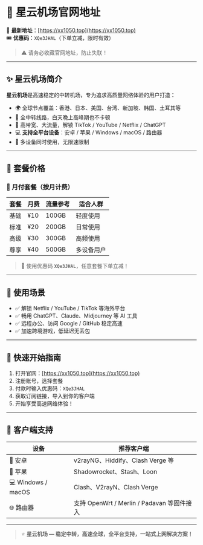 # 🌌 星云机场官网地址

📌 **最新地址**：[https://xx1050.top](https://xx1050.top)  
🎟 **优惠码**：`XQe3JHAL`（下单立减，限时有效）

> ⚠️ 请务必收藏官网地址，防止失联！

---

## ✨ 星云机场简介

**星云机场**是高速稳定的中转机场，专为追求高质量网络体验的用户打造：

- 🌍 全球节点覆盖：香港、日本、美国、台湾、新加坡、韩国、土耳其等
- 🚀 全中转线路，白天晚上高峰期也不卡顿
- 📶 高带宽、大流量，解锁 TikTok / YouTube / Netflix / ChatGPT
- 💻 **支持全平台设备**：安卓 / 苹果 / Windows / macOS / 路由器
- 🔐 多设备同时使用，无限速限制

---

## 💸 套餐价格

### 📅 月付套餐（按月计费）

| 套餐 | 月费 | 流量参考 | 适合人群 |
|------|------|----------|----------|
| 基础 | ¥10  | 100GB   | 轻度使用 |
| 标准 | ¥20  | 200GB   | 日常使用 |
| 高级 | ¥30  | 300GB   | 高频使用 |
| 尊享 | ¥40  | 500GB   | 多设备用户 |


> 🛒 使用优惠码 **`XQe3JHAL`**，任意套餐下单立减！

---

## 🎯 使用场景

- ✅ 解锁 Netflix / YouTube / TikTok 等海外平台
- ✅ 畅用 ChatGPT、Claude、Midjourney 等 AI 工具
- ✅ 远程办公、访问 Google / GitHub 稳定高速
- ✅ 加速跨境游戏，低延迟无丢包

---

## 🧭 快速开始指南

1. 打开官网：[https://xx1050.top](https://xx1050.top)
2. 注册账号，选择套餐
3. 付款时输入优惠码：`XQe3JHAL`
4. 获取订阅链接，导入到你的客户端
5. 开始享受高速网络体验！

---

## 🔧 客户端支持

| 设备 | 推荐客户端 |
|------|------------|
| 📱 安卓 | v2rayNG、Hiddify、Clash Verge 等 |
| 🍎 苹果 | Shadowrocket、Stash、Loon |
| 💻 Windows / macOS | Clash、V2rayN、Clash Verge |
| 🌐 路由器 | 支持 OpenWrt / Merlin / Padavan 等固件接入 |

---

> ⭐ **星云机场 — 稳定中转，高速全球，全平台支持，一站式上网解决方案！**

